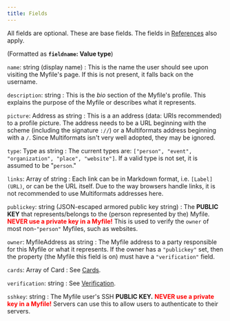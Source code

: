 ```yaml
---
title: Fields
---
```

All fields are optional. These are base fields. The fields in [References](references) also apply. 

(Formatted as **`fieldname`: Value type**)

`name`: string (display name)
: This is the name the user should see upon visiting the Myfile's page. If this is not present, it falls back on the username.

`description`: string
: This is the *bio* section of the Myfile's profile. This explains the purpose of the Myfile or describes what it represents.

`picture`: Address as string
: This is a an address (data: URIs recommended) to a profile picture. The address needs to be a URL beginning with the scheme (including the signature `://`) or a Multiformats address beginning with a `/`. Since Multiformats isn't very well adopted, they may be ignored.

`type`: Type as string
: The current types are: `["person", "event", "organization", "place", "website"]`. If a valid type is not set, it is assumed to be "`person`."

`links`: Array of string
: Each link can be in Markdown format, i.e. `[Label](URL)`, or can be the URL itself. Due to the way browsers handle links, it is not recommended to use Multiformats addresses here.

`publickey`: string (JSON-escaped armored public key string)
: The **PUBLIC KEY** that represents/belongs to the (person represented by the) Myfile. <font color="red">**NEVER use a private key in a Myfile!**</font> This is used to verify the `owner` of most non-`"person"` Myfiles, such as websites.

`owner`: MyfileAddress as string
: The Myfile address to a party responsible for this Myfile or what it represents. If the owner has a `"publickey"` set, then the property (the Myfile this field is on) must have a `"verification"` field.

`cards`: Array of Card
: See [Cards](cards).

`verification`: string
: See [Verification](verification).

`sshkey`: string
: The Myfile user's SSH **PUBLIC KEY.** <font color="red">**NEVER use a private key in a Myfile!**</font> Servers can use this to allow users to authenticate to their servers.